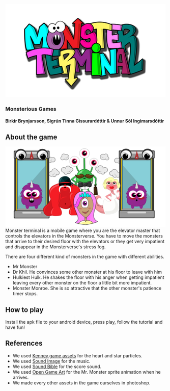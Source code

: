![alt text](https://github.com/birkirbrynjarsson/monsterious/blob/master/Assets/Sprites/Logo/MonsterTerminalLogo0.2.png "Monster Terminal")
### Monsterious Games ###
#### Birkir Brynjarsson, Sigrún Tinna Gissurardóttir & Unnur Sól Ingimarsdóttir ####




## About the game ##
![alt text](https://github.com/birkirbrynjarsson/monsterious/blob/f108a49fab964f1ec6ec4ea33d2d528a3554f8ca/Assets/sprites/logo/MonsterCharacters.png "Monster Terminal")
Monster terminal is a mobile game where you are the elevator master that controls the elevators in the Monsterverse. You have to move the monsters that arrive to their desired floor with the elevators or they get very impatient and disappear in the Monsterverse's stress fog. 

There are four different kind of monsters in the game with different abilities.
* Mr Monster
* Dr Khil. He convinces some other monster at his floor to leave with him
* Hulkiest Hulk. He shakes the floor with his anger when getting impatient leaving every other monster on the floor a little bit more impatient. 
* Monster Monroe. She is so attractive that the other monster's patience timer stops.

## How to play ##
Install the apk file to your android device, press play, follow the tutorial and have fun!

## References ##
* We used [Kenney game assets](https://kenney.nl/assets/roguelike-rpg-pack) for the heart and star particles.
* We used [Sound Image](http://soundimage.org/wp-content/uploads/2017/04/Intriguing-Future_Looping.mp3) for the music. 
* We used [Sound Bible](http://soundbible.com/2067-Blop.html) for the score sound.
* We used [Open Game Art](https://opengameart.org/content/5x-special-effects-2d) for the Mr. Monster sprite animation when he arrives.
* We made every other assets in the game ourselves in photoshop.
